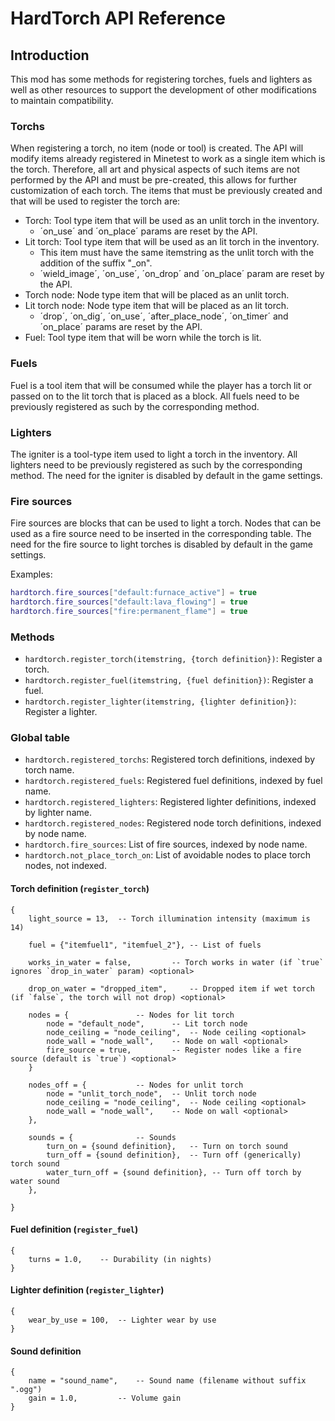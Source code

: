 HardTorch API Reference
=======================

Introduction
------------
This mod has some methods for registering torches, fuels and lighters as well as other resources 
to support the development of other modifications to maintain compatibility.

### Torchs
When registering a torch, no item (node ​​or tool) is created. The API will modify items already 
registered in Minetest to work as a single item which is the torch. Therefore, all art and 
physical aspects of such items are not performed by the API and must be pre-created, this allows 
for further customization of each torch.
The items that must be previously created and that will be used to register the torch are:

* Torch: Tool type item that will be used as an unlit torch in the inventory.
  * ´on_use´ and ´on_place´ params are reset by the API.
* Lit torch: Tool type item that will be used as an lit torch in the inventory.
  * This item must have the same itemstring as the unlit torch with the addition of the suffix "_on".
  * ´wield_image´, ´on_use´, ´on_drop´ and ´on_place´ param are reset by the API.
* Torch node: Node type item that will be placed as an unlit torch.
* Lit torch node: Node type item that will be placed as an lit torch.
  * ´drop´, ´on_dig´, ´on_use´, ´after_place_node´, ´on_timer´ and ´on_place´ params are reset by the API.
* Fuel: Tool type item that will be worn while the torch is lit.

### Fuels
Fuel is a tool item that will be consumed while the player has a torch lit or passed on to 
the lit torch that is placed as a block. All fuels need to be previously registered as such 
by the corresponding method.

### Lighters
The igniter is a tool-type item used to light a torch in the inventory. All lighters need to be 
previously registered as such by the corresponding method. The need for the igniter is disabled 
by default in the game settings.

### Fire sources
Fire sources are blocks that can be used to light a torch. Nodes that can be used as a fire source 
need to be inserted in the corresponding table.
The need for the fire source to light torches is disabled by default in the game settings.

Examples:
```lua
hardtorch.fire_sources["default:furnace_active"] = true
hardtorch.fire_sources["default:lava_flowing"] = true
hardtorch.fire_sources["fire:permanent_flame"] = true
```

### Methods
* `hardtorch.register_torch(itemstring, {torch definition})`: Register a torch.
* `hardtorch.register_fuel(itemstring, {fuel definition})`: Register a fuel.
* `hardtorch.register_lighter(itemstring, {lighter definition})`: Register a lighter.

### Global table
* `hardtorch.registered_torchs`: Registered torch definitions, indexed by torch name.
* `hardtorch.registered_fuels`: Registered fuel definitions, indexed by fuel name.
* `hardtorch.registered_lighters`: Registered lighter definitions, indexed by lighter name.
* `hardtorch.registered_nodes`: Registered node torch definitions, indexed by node name.
* `hardtorch.fire_sources`: List of fire sources, indexed by node name.
* `hardtorch.not_place_torch_on`: List of avoidable nodes to place torch nodes, not indexed.

#### Torch definition (`register_torch`)

    {
        light_source = 13, 	-- Torch illumination intensity (maximum is 14)
        
        fuel = {"itemfuel1", "itemfuel_2"}, -- List of fuels
        
        works_in_water = false, 		-- Torch works in water (if `true` ignores `drop_in_water` param) <optional>
        
        drop_on_water = "dropped_item", 	-- Dropped item if wet torch (if `false`, the torch will not drop) <optional>
        
        nodes = { 				-- Nodes for lit torch
            node = "default_node", 		-- Lit torch node
            node_ceiling = "node_ceiling", 	-- Node ceiling <optional>
            node_wall = "node_wall", 	-- Node on wall <optional>
            fire_source = true, 		-- Register nodes like a fire source (default is `true`) <optional>
        } 
        
        nodes_off = { 			-- Nodes for unlit torch
            node = "unlit_torch_node", 	-- Unlit torch node
            node_ceiling = "node_ceiling", 	-- Node ceiling <optional>
            node_wall = "node_wall", 	-- Node on wall <optional>
        },
        
        sounds = { 				-- Sounds
            turn_on = {sound definition}, 	-- Turn on torch sound
            turn_off = {sound definition}, 	-- Turn off (generically) torch sound
            water_turn_off = {sound definition}, -- Turn off torch by water sound
        },
        
    }

#### Fuel definition (`register_fuel`)

    {
        turns = 1.0, 	-- Durability (in nights)
    }

#### Lighter definition (`register_lighter`)

    {
        wear_by_use = 100, 	-- Lighter wear by use
    }

#### Sound definition

    {
        name = "sound_name", 	-- Sound name (filename without suffix ".ogg")
        gain = 1.0, 		-- Volume gain
    }




